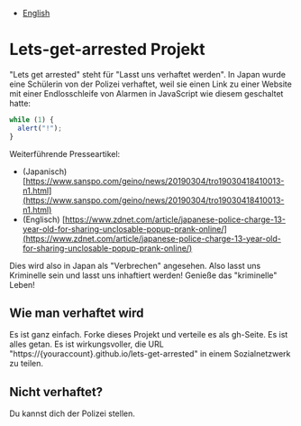 - [English](README.md)

# Lets-get-arrested Projekt

"Lets get arrested" steht für "Lasst uns verhaftet werden". In Japan wurde eine Schülerin von der Polizei verhaftet, weil sie einen Link zu einer Website mit einer Endlosschleife von Alarmen in JavaScript wie diesem geschaltet hatte:

```js
while (1) {
  alert("!");
}
```

Weiterführende Presseartikel:
- (Japanisch) [https://www.sanspo.com/geino/news/20190304/tro19030418410013-n1.html](https://www.sanspo.com/geino/news/20190304/tro19030418410013-n1.html)
- (Englisch) [https://www.zdnet.com/article/japanese-police-charge-13-year-old-for-sharing-unclosable-popup-prank-online/](https://www.zdnet.com/article/japanese-police-charge-13-year-old-for-sharing-unclosable-popup-prank-online/)

Dies wird also in Japan als "Verbrechen" angesehen. Also lasst uns Kriminelle sein und lasst uns inhaftiert werden!
Genieße das "kriminelle" Leben!

## Wie man verhaftet wird
Es ist ganz einfach. Forke dieses Projekt und verteile es als gh-Seite. Es ist alles getan. Es ist wirkungsvoller, die URL "https://{youraccount}.github.io/lets-get-arrested" in einem Sozialnetzwerk zu teilen.

## Nicht verhaftet?
Du kannst dich der Polizei stellen.
